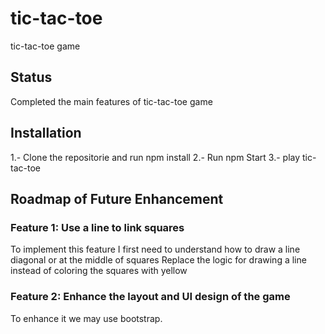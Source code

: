 # tic-tac-toe
tic-tac-toe game

## Status
Completed the main features of tic-tac-toe game

## Installation
1.- Clone the repositorie and run npm install
2.- Run npm Start
3.- play tic-tac-toe

## Roadmap of Future Enhancement

### Feature 1: Use a line to link squares
To implement this feature I first need to understand how to draw a line diagonal or at the middle of squares
Replace the logic for drawing a line instead of coloring the squares with yellow

### Feature 2: Enhance the layout and UI design of the game
To enhance it we may use bootstrap.


